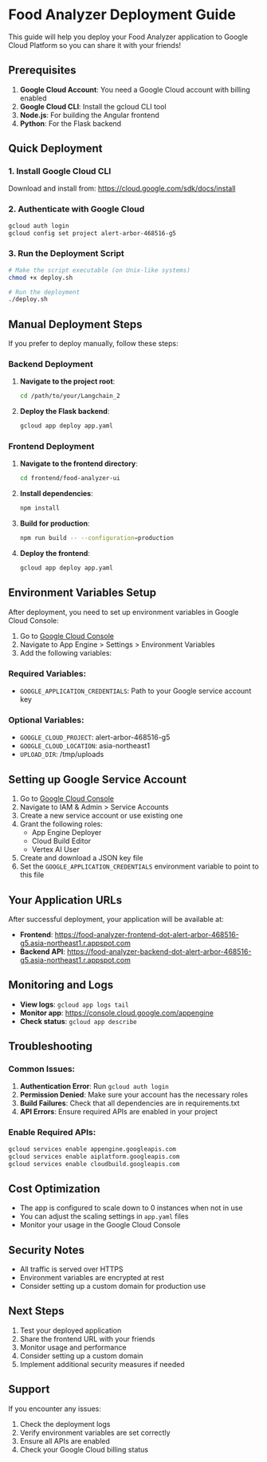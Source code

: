 # Food Analyzer Deployment Guide

This guide will help you deploy your Food Analyzer application to Google Cloud Platform so you can share it with your friends!

## Prerequisites

1. **Google Cloud Account**: You need a Google Cloud account with billing enabled
2. **Google Cloud CLI**: Install the gcloud CLI tool
3. **Node.js**: For building the Angular frontend
4. **Python**: For the Flask backend

## Quick Deployment

### 1. Install Google Cloud CLI

Download and install from: https://cloud.google.com/sdk/docs/install

### 2. Authenticate with Google Cloud

```bash
gcloud auth login
gcloud config set project alert-arbor-468516-g5
```

### 3. Run the Deployment Script

```bash
# Make the script executable (on Unix-like systems)
chmod +x deploy.sh

# Run the deployment
./deploy.sh
```

## Manual Deployment Steps

If you prefer to deploy manually, follow these steps:

### Backend Deployment

1. **Navigate to the project root**:

   ```bash
   cd /path/to/your/Langchain_2
   ```

2. **Deploy the Flask backend**:
   ```bash
   gcloud app deploy app.yaml
   ```

### Frontend Deployment

1. **Navigate to the frontend directory**:

   ```bash
   cd frontend/food-analyzer-ui
   ```

2. **Install dependencies**:

   ```bash
   npm install
   ```

3. **Build for production**:

   ```bash
   npm run build -- --configuration=production
   ```

4. **Deploy the frontend**:
   ```bash
   gcloud app deploy app.yaml
   ```

## Environment Variables Setup

After deployment, you need to set up environment variables in Google Cloud Console:

1. Go to [Google Cloud Console](https://console.cloud.google.com)
2. Navigate to App Engine > Settings > Environment Variables
3. Add the following variables:

### Required Variables:

- `GOOGLE_APPLICATION_CREDENTIALS`: Path to your Google service account key

### Optional Variables:

- `GOOGLE_CLOUD_PROJECT`: alert-arbor-468516-g5
- `GOOGLE_CLOUD_LOCATION`: asia-northeast1
- `UPLOAD_DIR`: /tmp/uploads

## Setting up Google Service Account

1. Go to [Google Cloud Console](https://console.cloud.google.com)
2. Navigate to IAM & Admin > Service Accounts
3. Create a new service account or use existing one
4. Grant the following roles:
   - App Engine Deployer
   - Cloud Build Editor
   - Vertex AI User
5. Create and download a JSON key file
6. Set the `GOOGLE_APPLICATION_CREDENTIALS` environment variable to point to this file

## Your Application URLs

After successful deployment, your application will be available at:

- **Frontend**: https://food-analyzer-frontend-dot-alert-arbor-468516-g5.asia-northeast1.r.appspot.com
- **Backend API**: https://food-analyzer-backend-dot-alert-arbor-468516-g5.asia-northeast1.r.appspot.com

## Monitoring and Logs

- **View logs**: `gcloud app logs tail`
- **Monitor app**: https://console.cloud.google.com/appengine
- **Check status**: `gcloud app describe`

## Troubleshooting

### Common Issues:

1. **Authentication Error**: Run `gcloud auth login`
2. **Permission Denied**: Make sure your account has the necessary roles
3. **Build Failures**: Check that all dependencies are in requirements.txt
4. **API Errors**: Ensure required APIs are enabled in your project

### Enable Required APIs:

```bash
gcloud services enable appengine.googleapis.com
gcloud services enable aiplatform.googleapis.com
gcloud services enable cloudbuild.googleapis.com
```

## Cost Optimization

- The app is configured to scale down to 0 instances when not in use
- You can adjust the scaling settings in `app.yaml` files
- Monitor your usage in the Google Cloud Console

## Security Notes

- All traffic is served over HTTPS
- Environment variables are encrypted at rest
- Consider setting up a custom domain for production use

## Next Steps

1. Test your deployed application
2. Share the frontend URL with your friends
3. Monitor usage and performance
4. Consider setting up a custom domain
5. Implement additional security measures if needed

## Support

If you encounter any issues:

1. Check the deployment logs
2. Verify environment variables are set correctly
3. Ensure all APIs are enabled
4. Check your Google Cloud billing status
